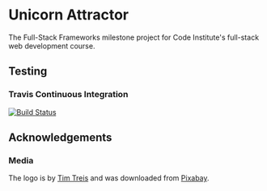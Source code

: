 # Unicorn Attractor

The Full-Stack Frameworks milestone project for Code Institute's full-stack web development course.


## Testing

### Travis Continuous Integration
[![Build Status](https://travis-ci.org/joanms/unicorn-attractor.svg?branch=master)](https://travis-ci.org/joanms/unicorn-attractor)

## Acknowledgements
### Media
The logo is by [Tim Treis](https://pixabay.com/users/ttreis-2641058/?utm_source=link-attribution&utm_medium=referral&utm_campaign=image&utm_content=1600762) 
and was downloaded from [Pixabay](https://pixabay.com).